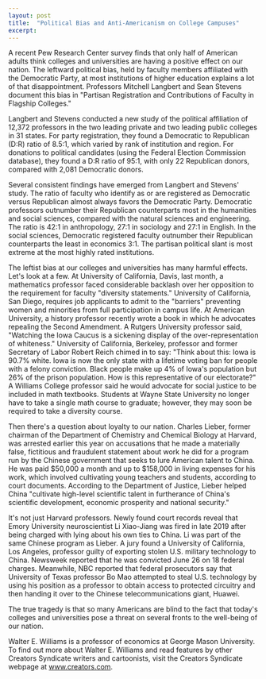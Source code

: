 ```yaml
---
layout: post
title:  "Political Bias and Anti-Americanism on College Campuses"
excerpt:
---
```




A recent Pew Research Center survey finds that only half of American adults think colleges and universities are having a positive effect on our nation. The leftward political bias, held by faculty members affiliated with the Democratic Party, at most institutions of higher education explains a lot of that disappointment. Professors Mitchell Langbert and Sean Stevens document this bias in "Partisan Registration and Contributions of Faculty in Flagship Colleges."

Langbert and Stevens conducted a new study of the political affiliation of 12,372 professors in the two leading private and two leading public colleges in 31 states. For party registration, they found a Democratic to Republican (D:R) ratio of 8.5:1, which varied by rank of institution and region. For donations to political candidates (using the Federal Election Commission database), they found a D:R ratio of 95:1, with only 22 Republican donors, compared with 2,081 Democratic donors. 

Several consistent findings have emerged from Langbert and Stevens' study. The ratio of faculty who identify as or are registered as Democratic versus Republican almost always favors the Democratic Party. Democratic professors outnumber their Republican counterparts most in the humanities and social sciences, compared with the natural sciences and engineering. The ratio is 42:1 in anthropology, 27:1 in sociology and 27:1 in English. In the social sciences, Democratic registered faculty outnumber their Republican counterparts the least in economics 3:1. The partisan political slant is most extreme at the most highly rated institutions.

The leftist bias at our colleges and universities has many harmful effects. Let's look at a few. At University of California, Davis, last month, a mathematics professor faced considerable backlash over her opposition to the requirement for faculty "diversity statements." University of California, San Diego, requires job applicants to admit to the "barriers" preventing women and minorities from full participation in campus life. At American University, a history professor recently wrote a book in which he advocates repealing the Second Amendment. A Rutgers University professor said, "Watching the Iowa Caucus is a sickening display of the over-representation of whiteness." University of California, Berkeley, professor and former Secretary of Labor Robert Reich chimed in to say: "Think about this: Iowa is 90.7% white. Iowa is now the only state with a lifetime voting ban for people with a felony conviction. Black people make up 4% of Iowa's population but 26% of the prison population. How is this representative of our electorate?" A Williams College professor said he would advocate for social justice to be included in math textbooks. Students at Wayne State University no longer have to take a single math course to graduate; however, they may soon be required to take a diversity course.

Then there's a question about loyalty to our nation. Charles Lieber, former chairman of the Department of Chemistry and Chemical Biology at Harvard, was arrested earlier this year on accusations that he made a materially false, fictitious and fraudulent statement about work he did for a program run by the Chinese government that seeks to lure American talent to China. He was paid $50,000 a month and up to $158,000 in living expenses for his work, which involved cultivating young teachers and students, according to court documents. According to the Department of Justice, Lieber helped China "cultivate high-level scientific talent in furtherance of China's scientific development, economic prosperity and national security." 



It's not just Harvard professors. Newly found court records reveal that Emory University neuroscientist Li Xiao-Jiang was fired in late 2019 after being charged with lying about his own ties to China. Li was part of the same Chinese program as Lieber. A jury found a University of California, Los Angeles, professor guilty of exporting stolen U.S. military technology to China. Newsweek reported that he was convicted June 26 on 18 federal charges. Meanwhile, NBC reported that federal prosecutors say that University of Texas professor Bo Mao attempted to steal U.S. technology by using his position as a professor to obtain access to protected circuitry and then handing it over to the Chinese telecommunications giant, Huawei.

The true tragedy is that so many Americans are blind to the fact that today's colleges and universities pose a threat on several fronts to the well-being of our nation.

Walter E. Williams is a professor of economics at George Mason University. To find out more about Walter E. Williams and read features by other Creators Syndicate writers and cartoonists, visit the Creators Syndicate webpage at www.creators.com.
